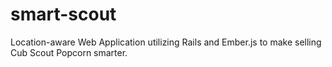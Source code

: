 smart-scout
===========

Location-aware Web Application utilizing Rails and Ember.js to make selling Cub Scout Popcorn smarter.
